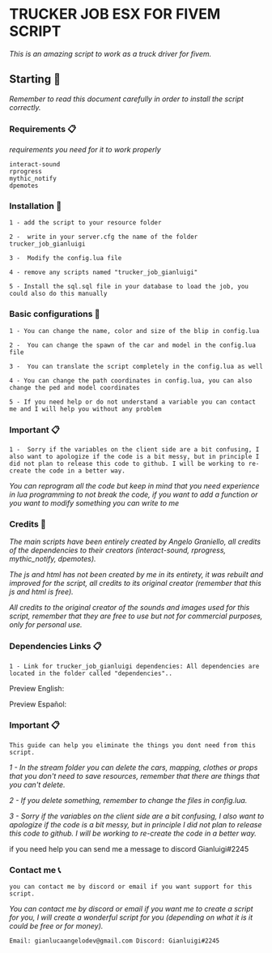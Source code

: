 # TRUCKER JOB ESX FOR FIVEM SCRIPT

_This is an amazing script to work as a truck driver for fivem._

## Starting 🚀

_Remember to read this document carefully in order to install the script correctly._


### Requirements 📋

_requirements you need for it to work properly_

```
interact-sound
rprogress
mythic_notify
dpemotes
```

### Installation 🔧

```
1 - add the script to your resource folder
```

```
2 -  write in your server.cfg the name of the folder trucker_job_gianluigi
```

```
3 -  Modify the config.lua file 
```

```
4 - remove any scripts named "trucker_job_gianluigi" 
```

```
5 - Install the sql.sql file in your database to load the job, you could also do this manually
```

### Basic configurations 👷 

```
1 - You can change the name, color and size of the blip in config.lua
```

```
2 -  You can change the spawn of the car and model in the config.lua file
```

```
3 -  You can translate the script completely in the config.lua as well
```

```
4 - You can change the path coordinates in config.lua, you can also change the ped and model coordinates
```

```
5 - If you need help or do not understand a variable you can contact me and I will help you without any problem
```

### Important 📋

```
1 -  Sorry if the variables on the client side are a bit confusing, I also want to apologize if the code is a bit messy, but in principle I did not plan to release this code to github. I will be working to re-create the code in a better way.
```

_You can reprogram all the code but keep in mind that you need experience in lua programming to not break the code, if you want to add a function or you want to modify something you can write to me_

### Credits 🙏​

_The main scripts have been entirely created by Angelo Graniello, all credits of the dependencies to their creators (interact-sound, rprogress, mythic_notify, dpemotes)._

_The js and html has not been created by me in its entirety, it was rebuilt and improved for the script, all credits to its original creator (remember that this js and html is free)._

_All credits to the original creator of the sounds and images used for this script, remember that they are free to use but not for commercial purposes, only for personal use._

### Dependencies Links 📋

```
1 - Link for trucker_job_gianluigi dependencies: All dependencies are located in the folder called "dependencies".. 
```

Preview English: 

Preview Español: 

### Important 📋

```
This guide can help you eliminate the things you dont need from this script.
```

_1 - In the stream folder you can delete the cars, mapping, clothes or props that you don't need to save resources, remember that there are things that you can't delete._

_2 -  If you delete something, remember to change the files in config.lua._

_3 -  Sorry if the variables on the client side are a bit confusing, I also want to apologize if the code is a bit messy, but in principle I did not plan to release this code to github. I will be working to re-create the code in a better way._

if you need help you can send me a message to discord Gianluigi#2245

### Contact me 📞

```
you can contact me by discord or email if you want support for this script.
```

_You can contact me by discord or email if you want me to create a script for you, I will create a wonderful script for you (depending on what it is it could be free or for money)._

```
Email: gianlucaangelodev@gmail.com Discord: Gianluigi#2245
```
